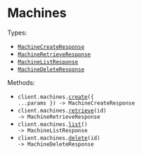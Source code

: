 # Machines

Types:

- <code><a href="./src/resources/machines.ts">MachineCreateResponse</a></code>
- <code><a href="./src/resources/machines.ts">MachineRetrieveResponse</a></code>
- <code><a href="./src/resources/machines.ts">MachineListResponse</a></code>
- <code><a href="./src/resources/machines.ts">MachineDeleteResponse</a></code>

Methods:

- <code title="post /machine">client.machines.<a href="./src/resources/machines.ts">create</a>({ ...params }) -> MachineCreateResponse</code>
- <code title="get /machine/{id}">client.machines.<a href="./src/resources/machines.ts">retrieve</a>(id) -> MachineRetrieveResponse</code>
- <code title="get /machine">client.machines.<a href="./src/resources/machines.ts">list</a>() -> MachineListResponse</code>
- <code title="delete /machine/{id}">client.machines.<a href="./src/resources/machines.ts">delete</a>(id) -> MachineDeleteResponse</code>
